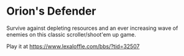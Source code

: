 # Orion's Defender

Survive against depleting resources and an ever increasing wave of enemies on this classic scroller/shoot'em up game.

Play it at https://www.lexaloffle.com/bbs/?tid=32507
